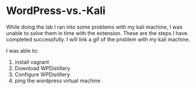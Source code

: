 # WordPress-vs.-Kali
While doing the lab I ran into some problems with my kali machine, I was unable to solve them in time 
with the extension. These are the steps I have completed successfully. I will link a gif of the problem with
my kali machine.

I was able to:
  1. install vagrant
  2. Download WPDistillery
  3. Configure WPDistillery
  4. ping the wordpress virtual machine




